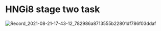 # HNGi8 stage two task
![Record_2021-08-21-17-43-12_782986a8713555b22801df786f03ddaf](https://user-images.githubusercontent.com/61379839/130330151-f8d33ef4-467c-4e8d-8bbe-99eb1afb88ba.gif)

